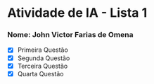 # Atividade de IA - Lista 1
### Nome: John Victor Farias de Omena

- [x] Primeira Questão
- [x] Segunda Questão
- [x] Terceira Questão
- [x] Quarta Questão
